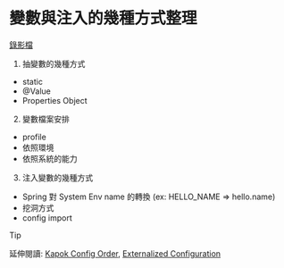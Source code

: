 # 變數與注入的幾種方式整理

[錄影檔](https://drive.google.com/file/d/1hE2xxgRzwuvJCWv9_kqzdz0vBpYCXYXT/view?usp=drive_link)

1. 抽變數的幾種方式
  - static
  - @Value
  - Properties Object
2. 變數檔案安排
  - profile
  - 依照環境
  - 依照系統的能力
3. 注入變數的幾種方式
  - Spring 對 System Env name 的轉換 (ex: HELLO_NAME => hello.name)
  - 挖洞方式
  - config import

> [!TIP]
> 延伸閱讀: [Kapok Config Order](https://kapok.cloud.softleader.com.tw/docs/modules/core/config/#config-ordering), [Externalized Configuration](https://docs.spring.io/spring-boot/reference/features/external-config.html)
